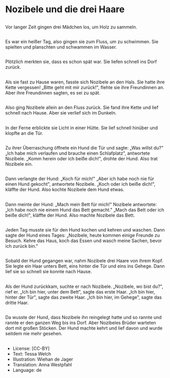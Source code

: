 # Nozibele und die drei Haare

##
Vor langer Zeit gingen drei Mädchen los, um Holz zu sammeln.

##
Es war ein heißer Tag, also gingen sie zum Fluss, um zu schwimmen. Sie spielten und planschten und schwammen im Wasser.

##
Plötzlich merkten sie, dass es schon spät war. Sie liefen schnell ins Dorf zurück.

##
Als sie fast zu Hause waren, fasste sich Nozibele an den Hals. Sie hatte ihre Kette vergessen! „Bitte geht mit mir zurück!", flehte sie ihre Freundinnen an. Aber ihre Freundinnen sagten, es sei zu spät.

##
Also ging Nozibele allein an den Fluss zurück. Sie fand ihre Kette und lief schnell nach Hause. Aber sie verlief sich im Dunkeln.

##
In der Ferne erblickte sie Licht in einer Hütte. Sie lief schnell hinüber und klopfte an die Tür.

##
Zu ihrer Überraschung öffnete ein Hund die Tür und sagte: „Was willst du?"
„Ich habe mich verlaufen und brauche einen Schlafplatz", antwortete Nozibele.
„Komm herein oder ich beiße dich!", drohte der Hund. Also trat Nozibele ein.

##
Dann verlangte der Hund: „Koch für mich!"
„Aber ich habe noch nie für einen Hund gekocht", antwortete Nozibele.
„Koch oder ich beiße dich!", kläffte der Hund. Also kochte Nozibele dem Hund etwas.

##
Dann meinte der Hund: „Mach mein Bett für mich!"
Nozibele antwortete: „Ich habe noch nie einem Hund das Bett gemacht."
„Mach das Bett oder ich beiße dich!", kläffte der Hund. Also machte Nozibele das Bett.

##
Jeden Tag musste sie für den Hund kochen und kehren und waschen. Dann sagte der Hund eines Tages: „Nozibele, heute kommen einige Freunde zu Besuch. Kehre das Haus, koch das Essen und wasch meine Sachen, bevor ich zurück bin."

##
Sobald der Hund gegangen war, nahm Nozibele drei Haare von ihrem Kopf. Sie legte ein Haar unters Bett, eins hinter die Tür und eins ins Gehege. Dann lief sie so schnell sie konnte nach Hause.

##
Als der Hund zurückkam, suchte er nach Nozibele. „Nozibele, wo bist du?", rief er. „Ich bin hier, unter dem Bett", sagte das erste Haar. „Ich bin hier, hinter der Tür", sagte das zweite Haar. „Ich bin hier, im Gehege", sagte das dritte Haar.

##
Da wusste der Hund, dass Nozibele ihn reingelegt hatte und so rannte und rannte er den ganzen Weg bis ins Dorf. Aber Nozibeles Brüder warteten dort mit großen Stöcken. Der Hund machte kehrt und lief davon und wurde seitdem nie mehr gesehen.

##
* License: [CC-BY]
* Text: Tessa Welch
* Illustration: Wiehan de Jager
* Translation: Anna Westpfahl
* Language: de
